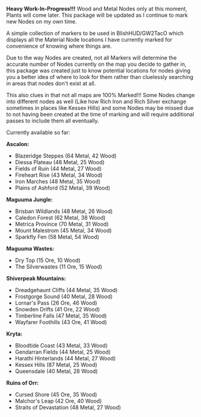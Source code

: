 **Heavy Work-In-Progress!!!** Wood and Metal Nodes only at this moment, Plants will come later. This package will be updated as I continue to mark new Nodes on my own time.

A simple collection of markers to be used in BlishHUD/GW2TacO which displays all the Material Node locations I have currently marked for convenience of knowing where things are. 

Due to the way Nodes are created, not all Markers will determine the accurate number of Nodes currently on the map you decide to gather in, 
this package was created just to know potential locations for nodes giving you a better idea of where to look for them rather than cluelessly searching in areas that nodes don't exist at all.

This also clues in that not all maps are 100% Marked!!! Some Nodes change into different nodes as well (Like how Rich Iron and Rich Silver exchange sometimes in places like Kessex Hills)
and some Nodes may be missed due to not having been created at the time of marking and will require additional passes to include them all eventually.

Currently available so far:

**Ascalon:**
- Blazeridge Steppes (64 Metal, 42 Wood)
- Diessa Plateau (48 Metal, 25 Wood)
- Fields of Ruin (44 Metal, 27 Wood)
- Fireheart Rise (43 Metal, 34 Wood)
- Iron Marches (48 Metal, 35 Wood)
- Plains of Ashford (52 Metal, 39 Wood)

**Maguuma Jungle:**
- Brisban Wildlands (48 Metal, 26 Wood)
- Caledon Forest (62 Metal, 38 Wood)
- Metrica Province (70 Metal, 31 Wood)
- Mount Malestrom (45 Metal, 34 Wood)
- Sparkfly Fen (58 Metal, 54 Wood)

**Maguuma Wastes:**
- Dry Top (15 Ore, 10 Wood)
- The Silverwastes (11 Ore, 15 Wood)

**Shiverpeak Mountains:**
- Dreadgehaunt Cliffs (44 Metal, 35 Wood)
- Frostgorge Sound (40 Metal, 28 Wood)
- Lornar's Pass (26 Ore, 46 Wood)
- Snowden Drifts (41 Ore, 22 Wood)
- Timberline Falls (47 Metal, 35 Wood)
- Wayfarer Foothills (43 Ore, 41 Wood)

**Kryta:**
- Bloodtide Coast (43 Metal, 33 Wood)
- Gendarran Fields (44 Metal, 25 Wood)
- Harathi Hinterlands (44 Metal, 27 Wood)
- Kessex Hills (87 Metal, 25 Wood)
- Queensdale (40 Metal, 28 Wood)

**Ruins of Orr:**
- Cursed Shore (45 Ore, 35 Wood)
- Malchor's Leap (42 Ore, 40 Wood)
- Straits of Devastation (48 Metal, 27 Wood)
